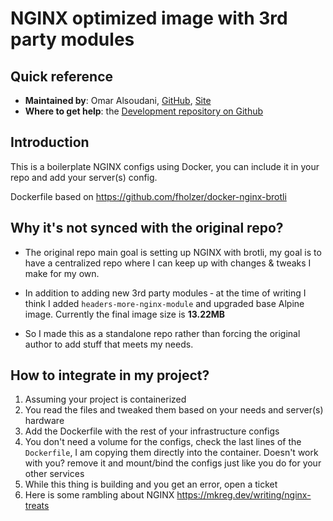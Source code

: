 # NGINX optimized image with 3rd party modules

## Quick reference

- **Maintained by**:  Omar Alsoudani, [GitHub](https://github.com/omaralsoudanii), [Site](https://mkreg.dev)
- **Where to get help**: the [Development repository on Github](https://github.com/omaralsoudanii/NGINX-docker-starter)

## Introduction

This is a boilerplate NGINX configs using Docker, you can include it in your repo and add your server(s) config.

Dockerfile based on https://github.com/fholzer/docker-nginx-brotli 

## Why it's not synced with the original repo?

- The original repo main goal is setting up NGINX with brotli, my goal is to have a centralized repo where I can keep up with changes & tweaks I make for my own.

- In addition to adding new 3rd party modules ‑ at the time of writing I think I added `headers-more-nginx-module` and upgraded base Alpine image. Currently the final image size is **13.22MB**

- So I made this as a standalone repo rather than forcing the original author to add stuff that meets my needs.

## How to integrate in my project?

1. Assuming your project is containerized
2. You read the files and tweaked them based on your needs and server(s) hardware
3. Add the Dockerfile with the rest of your infrastructure configs
4. You don't need a volume for the configs, check the last lines of the `Dockerfile`, I am copying them directly into the container. Doesn't work with you? remove it and mount/bind the configs just like you do for your other services
5. While this thing is building and you get an error, open a ticket
6. Here is some rambling about NGINX https://mkreg.dev/writing/nginx-treats